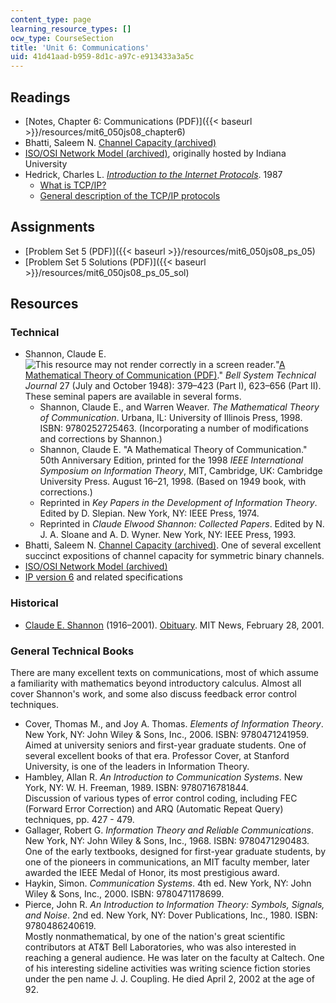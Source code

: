 ```yaml
---
content_type: page
learning_resource_types: []
ocw_type: CourseSection
title: 'Unit 6: Communications'
uid: 41d41aad-b959-8d1c-a97c-e913433a3a5c
---
```


Readings
--------

*   [Notes, Chapter 6: Communications (PDF)]({{< baseurl >}}/resources/mit6_050js08_chapter6)
*   Bhatti, Saleem N. [Channel Capacity (archived)](http://web.archive.org/web/20080126223204/http://www.cs.ucl.ac.uk/staff/S.Bhatti/D51-notes/node31.html)
*   [ISO/OSI Network Model (archived)](http://web.archive.org/web/20080205062332/http://www.uwsg.indiana.edu/usail/network/nfs/network_layers.html), originally hosted by Indiana University
*   Hedrick, Charles L. [_Introduction to the Internet Protocols_](https://www.ifa.hawaii.edu/users/gmm/intro_ip/index.html). 1987
    *   [What is TCP/IP?](https://www.ifa.hawaii.edu/users/gmm/intro_ip/sec1.html)
    *   [General description of the TCP/IP protocols](https://www.ifa.hawaii.edu/users/gmm/intro_ip/sec2.html)

Assignments
-----------

*   [Problem Set 5 (PDF)]({{< baseurl >}}/resources/mit6_050js08_ps_05)
*   [Problem Set 5 Solutions (PDF)]({{< baseurl >}}/resources/mit6_050js08_ps_05_sol)

Resources
---------

### Technical

*   Shannon, Claude E. ![This resource may not render correctly in a screen reader.](/images/inacessible.gif)"[A Mathematical Theory of Communication (PDF)](http://worrydream.com/refs/Shannon%20-%20A%20Mathematical%20Theory%20of%20Communication.pdf)." _Bell System Technical Journal_ 27 (July and October 1948): 379–423 (Part I), 623–656 (Part II).  
    These seminal papers are available in several forms.
    *   Shannon, Claude E., and Warren Weaver. _The Mathematical Theory of Communication_. Urbana, IL: University of Illinois Press, 1998. ISBN: 9780252725463. (Incorporating a number of modifications and corrections by Shannon.)
    *   Shannon, Claude E. "A Mathematical Theory of Communication." 50th Anniversary Edition, printed for the 1998 _IEEE International Symposium on Information Theory_, MIT, Cambridge, UK: Cambridge University Press. August 16–21, 1998. (Based on 1949 book, with corrections.)
    *   Reprinted in _Key Papers in the Development of Information Theory_. Edited by D. Slepian. New York, NY: IEEE Press, 1974.
    *   Reprinted in _Claude Elwood Shannon: Collected Papers_. Edited by N. J. A. Sloane and A. D. Wyner. New York, NY: IEEE Press, 1993.
*   Bhatti, Saleem N. [Channel Capacity (archived)](http://web.archive.org/web/20080126223204/http://www.cs.ucl.ac.uk/staff/S.Bhatti/D51-notes/node31.html). One of several excellent succinct expositions of channel capacity for symmetric binary channels.
*   [ISO/OSI Network Model (archived)](http://web.archive.org/web/20080205062332/http://www.uwsg.indiana.edu/usail/network/nfs/network_layers.html)
*   [IP version 6](https://www.worldipv6launch.org/) and related specifications

### Historical

*   [Claude E. Shannon](http://www-groups.dcs.st-andrews.ac.uk/~history/Biographies/Shannon.html) (1916–2001). [Obituary](http://web.mit.edu/newsoffice/2001/obitshannon-0228.html). MIT News, February 28, 2001.

### General Technical Books

There are many excellent texts on communications, most of which assume a familiarity with mathematics beyond introductory calculus. Almost all cover Shannon's work, and some also discuss feedback error control techniques.

*   Cover, Thomas M., and Joy A. Thomas. _Elements of Information Theory_. New York, NY: John Wiley & Sons, Inc., 2006. ISBN: 9780471241959.  
    Aimed at university seniors and first-year graduate students. One of several excellent books of that era. Professor Cover, at Stanford University, is one of the leaders in Information Theory.
*   Hambley, Allan R. _An Introduction to Communication Systems_. New York, NY: W. H. Freeman, 1989. ISBN: 9780716781844.  
    Discussion of various types of error control coding, including FEC (Forward Error Correction) and ARQ (Automatic Repeat Query) techniques, pp. 427 - 479.
*   Gallager, Robert G. _Information Theory and Reliable Communications_. New York, NY: John Wiley & Sons, Inc., 1968. ISBN: 9780471290483.  
    One of the early textbooks, designed for first-year graduate students, by one of the pioneers in communications, an MIT faculty member, later awarded the IEEE Medal of Honor, its most prestigious award.
*   Haykin, Simon. _Communication Systems_. 4th ed. New York, NY: John Wiley & Sons, Inc., 2000. ISBN: 9780471178699.
*   Pierce, John R. _An Introduction to Information Theory: Symbols, Signals, and Noise_. 2nd ed. New York, NY: Dover Publications, Inc., 1980. ISBN: 9780486240619.  
    Mostly nonmathematical, by one of the nation's great scientific contributors at AT&T Bell Laboratories, who was also interested in reaching a general audience. He was later on the faculty at Caltech. One of his interesting sideline activities was writing science fiction stories under the pen name J. J. Coupling. He died April 2, 2002 at the age of 92.